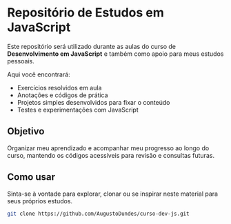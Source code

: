 # Repositório de Estudos em JavaScript

Este repositório será utilizado durante as aulas do curso de **Desenvolvimento em JavaScript** e também como apoio para meus estudos pessoais.

Aqui você encontrará:

- Exercícios resolvidos em aula  
- Anotações e códigos de prática  
- Projetos simples desenvolvidos para fixar o conteúdo  
- Testes e experimentações com JavaScript

## Objetivo

Organizar meu aprendizado e acompanhar meu progresso ao longo do curso, mantendo os códigos acessíveis para revisão e consultas futuras.

## Como usar

Sinta-se à vontade para explorar, clonar ou se inspirar neste material para seus próprios estudos.

```bash
git clone https://github.com/AugustoDundes/curso-dev-js.git